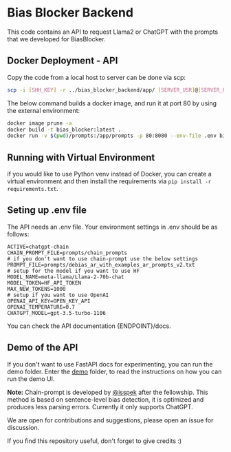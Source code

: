 # Bias Blocker Backend

This code contains an API to request Llama2 or ChatGPT with the prompts that we developed for BiasBlocker.

## Docker Deployment - API

Copy the code from a local host to server can be done via scp:

```bash
scp -i [SHH_KEY] -r ../bias_blocker_backend/app/ [SERVER_USR]@[SERVER_HOST]:[SERVER_PATH]/bias_blocker_backend
```

The below command builds a docker image, and run it at port 80 by using the external environment:
```bash
docker image prune -a
docker build -t bias_blocker:latest .
docker run -v $(pwd)/prompts:/app/prompts -p 80:8080 --env-file .env bias_blocker:latest
```

## Running with Virtual Environment

if you would like to use Python venv instead of Docker, you can create a virtual environment and then install the
requirements via `pip install -r requirements.txt`.

## Seting up .env file

The API needs an .env file. Your environment settings in .env should be as follows:

```text
ACTIVE=chatgpt-chain
CHAIN_PROMPT_FILE=prompts/chain_prompts
# if you don't want to use chain-prompt use the below settings
PROMPT_FILE=prompts/debias_ar_with_examples_ar_prompts_v2.txt
# setup for the model if you want to use HF
MODEL_NAME=meta-llama/Llama-2-70b-chat
MODEL_TOKEN=HF_API_TOKEN
MAX_NEW_TOKENS=1000
# setup if you want to use OpenAI
OPENAI_API_KEY=OPEN_KEY_API
OPENAI_TEMPERATURE=0.7
CHATGPT_MODEL=gpt-3.5-turbo-1106
```

You can check the API documentation {ENDPOINT}/docs.

## Demo of the API

If you don't want to use FastAPI docs for experimenting, you can run the demo folder.
Enter the [demo](/demo) folder, to read the instructions on how you can run the demo UI.

**Note:** Chain-prompt is developed by [@isspek](https://github.com/isspek) after the fellowship. This method is based
on sentence-level bias detection, it is optimized and produces less parsing errors. Currently it only supports ChatGPT.

We are open for contributions and suggestions, please open an issue for discussion.

If you find this repository useful, don't forget to give credits :)